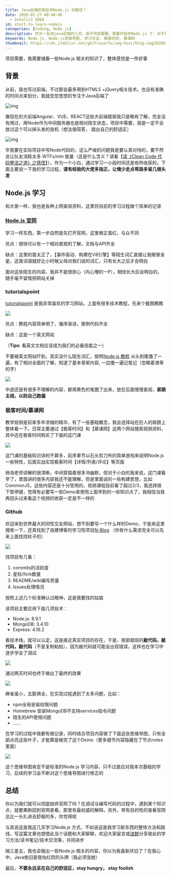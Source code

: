 ```yaml
---
title: Java后端的我在学Node.js 你敢信？
date: 2020-02-27 08:40:40
  - IntelliJ IDEA
id: start-to-learn-nodejs
categories: [Coding, Node.js]
description: 作为一名纯java后端的人员，由于项目需要，我要开始学Node.js 了，对于要接触陌生的东西，内心其实是抗拒的，但是我提醒自己要跳出舒适区，多学一些东西，本文就是记录我是如何开始接触和学习Node.js 的
keywords: Node.js, Node.js思维导图, 学习方法, 极客时间, 慕课网
thumbnail: https://cdn.jsdelivr.net/gh/FraserYu/img-host/blog-img20200227085626.png
---
```




项目需要，我需要储备一些Node.js 相关的知识了，整体感觉是一件好事



## 背景

从前，我也写过前端，不过那会最多用到HTML5 +jQuery相关技术。也没有准确的时间点来划分，我就忽忽悠悠的专注于Java后端了

![img](https://i03piccdn.sogoucdn.com/8c2c3c7fdfc3b299)

像现在的大前端Angular、VUE、REACT这些大前端框架我只是略有了解，完全没有用过，用Node作为中间服务器也是相对陌生状态，项目中需要，我是一定不会放过这个可以掉头发的良机（想法很简答， 跳出自己的舒适区）

![img](https://i01piccdn.sogoucdn.com/21c3784942552f15)



毕竟要在实际项目中写Node代码的，这么严峻的问题我是要认真对待的，要不然会让队友消耗太多 WTFs/min 能量（这是什么含义？请看【[读《Clean Code 代码整洁之道》之感悟](https://mp.weixin.qq.com/s/K3fHhXbSNAMVEQF_2NHg9g)】），作为一个小白，通过学习一小段时间还是有所收获的，下面主要说一下我的学习过程，**请有经验的大佬多指正，让俺少走点弯路多留几根头发**



## Node.js 学习

和大家一样，我也是各种上网查阅资料，这里将目前的学习过程做个简单的记录

### [Node.js 官网](https://nodejs.org/en/)

学习一样东西，第一步自然是先打开官网，这里根正苗红，与众不同



优点：很快可以有一个相对直观的了解，文档与API齐全

缺点：这里的苗太正了，【事件驱动、构建在V8引擎】等陌生词汇直接让我眼冒金星，这类词语就好比小时候父母对我们说的词汇，只有长大之后才会明白



面对这些陌生的内容，我并不是很担心（内心懵的一P），相信长大后会明白的，随手毫不留情把网站关掉



### tutorialspoint

[tutorialspoint](https://www.tutorialspoint.com/index.htm) 是我非常喜欢的学习网站，上面有很多技术教程，先来个截图瞧瞧

![](https://cdn.jsdelivr.net/gh/FraserYu/img-host/blog-img20200225080943.png)



优点：教程内容简单明了，循序渐进，案例代码齐全

缺点：这是一个英文网站



（**Tips**: 看英文文档应该成为我们的必备技能之一）



不要被英文网站吓到，其实没什么陌生词汇，按照[Node.js 教程](https://www.tutorialspoint.com/nodejs/index.htm) 从头到尾撸了一遍，有了相对全面的了解，知道了基本骨架内容, 一边撸一遍记笔记（忽略着潦草的字）

![](https://cdn.jsdelivr.net/gh/FraserYu/img-host/blog-imgWechatIMG197.jpeg)



中途还是有很多不理解的内容，都用黄色的笔圈了出来，放在后面慢慢查阅，**紧跟主线，以防自己跑偏**



### 极客时间/慕课网

教学视频是前辈多年浓缩的精华，有了一些基础概念，我会选择站在巨人的肩膀上整体看一下。日常主要通过【极客时间】和【慕课网】这两个网站搜索视频资料，其中还在极客时间购买了下面的这门课

![](https://cdn.jsdelivr.net/gh/FraserYu/img-host/blog-imgWechatIMG199.jpeg)



这门课的基础知识讲的不算多，前序章节以石头剪刀布的简单游戏来说明Node.js一些特性，后面实战实现极客时间【详情/列表/评论】等页面



杨浩老师讲解的很清晰，中间穿插着很多冷幽默，但对于小白的我来说，这门课看早了，里面讲的很多内容我还不能理解，但是里面说的一些构建思想，比如CommonJS，这些内容还是十分受用的，视频课程目前看了超过2/3，我选择按下暂停键，觉得有必要写一些Demo来使用上面学到的一些知识点了，我相信当我再回头过来看这个视频的收获一定是不一样的





### Github

欢迎来到世界最大的同性交友网站，想不到要写一个什么样的Demo，于是来这里搜索一下，还真找到了自建博客的学习性项目[N-Blog](https://github.com/nswbmw/N-blog) （你有什么需求完全可以先来上面找找轮子的）

![](https://cdn.jsdelivr.net/gh/FraserYu/img-host/blog-img20200225092053.png)



找项目有几看：

1. commits的活跃度
2. 星标/fork数量
3. README/wiki编写质量
4. Issues处理情况



按照上述几个标准确认过眼神，这是我要找的姑娘



该项目主要应用下面几项技术：

- Node.js: 8.9.1
- MongoDB: 3.4.10
- Express: 4.16.2



看技术栈，就可以认定，这是接近真实项目的存在，于是，按部就班的**敲代码，敲代码，敲代码**（不是复制粘贴），因为敲代码就可能会出现错误，这样也在学习中逐步学会了调试

![](https://cdn.jsdelivr.net/gh/FraserYu/img-host/blog-img20200225092721.png)



通过两天时间也终于做出了最终的效果

![](https://cdn.jsdelivr.net/gh/FraserYu/img-host/blog-img20200225093129.png)



麻雀虽小，五脏俱全，在实现过程遇到了太多问题，比如：

- npm全局安装权限问题
- Homebrew 安装MongoDB不支持services指令问题
- 陌生的API使用问题
- ......



在学习的过程中我都有做记录，同时结合项目内容做了下面这张思维导图，只有全部点亮这些叶子，才能算是做完了这个Demo（更多细节内容隐藏在了节点notes里面）



![](https://cdn.jsdelivr.net/gh/FraserYu/img-host/blog-imgNode1.png)







这个思维导图肯定不是标准的Node.js 学习内容，只不过是应对我本次基础的学习，后续的学习会不断对这个思维导图进行修正的



## 总结

你以为我们就可以彻底抛弃官网了吗？在调试与编写代码的过程中，遇到某个知识点，就要果断回到官网查看，那里有最权威的解释。另外，带有目的性的查看官网总比一头扎进去舒服的多，你觉得呢



与其说这是我这几天学习Node.js 方式，不如说这是我学习新东西的整体方法和路线，写这篇文章也想借此当个话题和大家聊聊，欢迎大家留言或[进群](https://mp.weixin.qq.com/s/G7BXuZh0Qh1-mE6ts4LJqQ)分享彼此的学习方法/读书笔记/技术交流等，共同进步



隔三差五，我也会输出一些Node.js 相关的内容，你以为我喜新厌旧了？在我心中，Java依旧是我怡红院的头牌（我必须宠她）



最后，**不要永远呆在自己的舒适区，stay hungry， stay foolish**



























